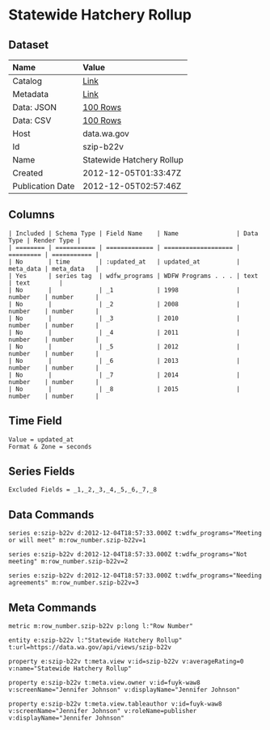 # Statewide Hatchery Rollup

## Dataset

| Name | Value |
| :--- | :---- |
| Catalog | [Link](https://catalog.data.gov/dataset/statewide-hatchery-rollup-cbaab) |
| Metadata | [Link](https://data.wa.gov/api/views/szip-b22v) |
| Data: JSON | [100 Rows](https://data.wa.gov/api/views/szip-b22v/rows.json?max_rows=100) |
| Data: CSV | [100 Rows](https://data.wa.gov/api/views/szip-b22v/rows.csv?max_rows=100) |
| Host | data.wa.gov |
| Id | szip-b22v |
| Name | Statewide Hatchery Rollup |
| Created | 2012-12-05T01:33:47Z |
| Publication Date | 2012-12-05T02:57:46Z |

## Columns

```ls
| Included | Schema Type | Field Name    | Name                | Data Type | Render Type |
| ======== | =========== | ============= | =================== | ========= | =========== |
| No       | time        | :updated_at   | updated_at          | meta_data | meta_data   |
| Yes      | series tag  | wdfw_programs | WDFW Programs . . . | text      | text        |
| No       |             | _1            | 1998                | number    | number      |
| No       |             | _2            | 2008                | number    | number      |
| No       |             | _3            | 2010                | number    | number      |
| No       |             | _4            | 2011                | number    | number      |
| No       |             | _5            | 2012                | number    | number      |
| No       |             | _6            | 2013                | number    | number      |
| No       |             | _7            | 2014                | number    | number      |
| No       |             | _8            | 2015                | number    | number      |
```

## Time Field

```ls
Value = updated_at
Format & Zone = seconds
```

## Series Fields

```ls
Excluded Fields = _1,_2,_3,_4,_5,_6,_7,_8
```

## Data Commands

```ls
series e:szip-b22v d:2012-12-04T18:57:33.000Z t:wdfw_programs="Meeting or will meet" m:row_number.szip-b22v=1

series e:szip-b22v d:2012-12-04T18:57:33.000Z t:wdfw_programs="Not meeting" m:row_number.szip-b22v=2

series e:szip-b22v d:2012-12-04T18:57:33.000Z t:wdfw_programs="Needing agreements" m:row_number.szip-b22v=3
```

## Meta Commands

```ls
metric m:row_number.szip-b22v p:long l:"Row Number"

entity e:szip-b22v l:"Statewide Hatchery Rollup" t:url=https://data.wa.gov/api/views/szip-b22v

property e:szip-b22v t:meta.view v:id=szip-b22v v:averageRating=0 v:name="Statewide Hatchery Rollup"

property e:szip-b22v t:meta.view.owner v:id=fuyk-waw8 v:screenName="Jennifer Johnson" v:displayName="Jennifer Johnson"

property e:szip-b22v t:meta.view.tableauthor v:id=fuyk-waw8 v:screenName="Jennifer Johnson" v:roleName=publisher v:displayName="Jennifer Johnson"
```